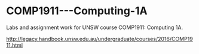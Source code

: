 # COMP1911---Computing-1A
 Labs and assignment work for UNSW course COMP1911: Computing 1A.
 
 http://legacy.handbook.unsw.edu.au/undergraduate/courses/2016/COMP1911.html
